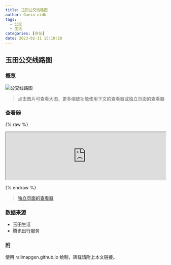 ```yaml
---
title: 玉田公交线路图
author: Gaein nidb
tags: 
  - 公交
  - 生活
categories: [杂记]
date: 2023-02-11 15:10:18
---
```


## 玉田公交线路图

### 概览

![公交线路图](https://img.cdn.gaein.cn/website_used/blog/Yutian-bus-map/1.webp)

> 点击图片可查看大图，更多缩放功能使用下文的查看器或独立页面的查看器

### 查看器

{% raw %}

<iframe width="100%" heigh="80vh" src="https://static.cdn.gaein.cn/yutian-bus-map-viewer/"></iframe>

{% endraw %}

> [独立页面的查看器](https://static.cdn.gaein.cn/yutian-bus-map-viewer/)

### 数据来源

* 玉田生活
* 腾讯出行服务

### 附

使用 railmapgen.github.io 绘制，转载请附上本文链接。
